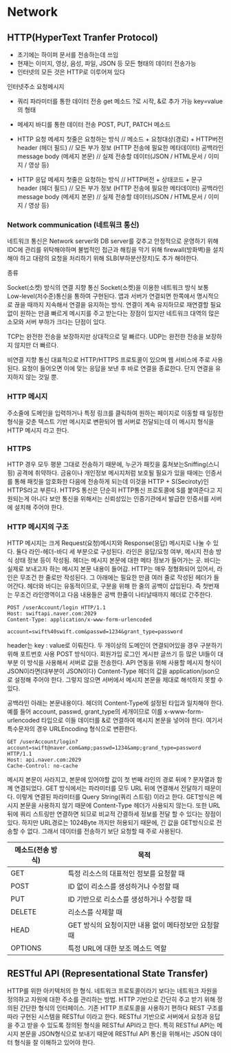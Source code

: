 # Network

## HTTP(HyperText Tranfer Protocol)
- 초기에는 하이퍼 문서를 전송하는데 쓰임
- 현재는 이미지, 영상, 음성, 파일, JSON 등 모든 형태의 데이터 전송가능
- 인터넷의 모든 것은 HTTP로 이루어져 있다

인터넷주소 요청메시지
- 쿼리 파라미터를 통한 데이터 전송
get 메소드
?로 시작, &로 추가 가능
key=value의 형태

- 메세지 바디를 통한 데이터 전송
POST, PUT, PATCH 메소드

* HTTP 요청 메세지
첫줄은 요청하는 방식     // 메소드 + 요청대상(경로) + HTTP버전
header (헤더 필드)    // 모든 부가 정보 (HTTP 전송에 필요한 메타데이터)
공백라인    
message body (메세지 본문)   // 실제 전송할 데이터(JSON / HTML문서 / 이미지 / 영상 등)

* HTTP 응답 메세지
첫줄은 요청하는 방식     // HTTP버전 + 상태코드 + 문구
header (헤더 필드)    // 모든 부가 정보 (HTTP 전송에 필요한 메타데이터)
공백라인    
message body (메세지 본문)   // 실제 전송할 데이터(JSON / HTML문서 / 이미지 / 영상 등)



### Network communication (네트워크 통신)
네트워크 통신은 Network server와 DB server를 갖추고 안정적으로 운영하기 위해 IDC에 관리를 위탁해야하며 불법적인 접근과 해킹을 막기 위해 firewall(방화벽)을 설치해야 하고 대량의 요청을 처리하기 위해 SLB(부하분산장치)도 추가 해야한다.

종류

Socket(소켓) 방식의 연결 지향 통신
Socket(소켓)을 이용한 네트워크 방식 보통 Low-level(저수준)통신을 통하여 구현된다. 앱과 서버가 연결되면 한쪽에서 명시적으로 끊을 때까지 지속해서 연결을 유지하는 방식.
연결이 계속 유지하므로 재연결할 필요 없이 원하는 만큼 빠르게 메시지를 주고 받는다는 장점이 있지만 네트워크 대역의 많은 소모와 서버 부하가 크다는 단점이 있다.

TCP는 완전한 전송을 보장하지만 상대적으로 덜 빠르다.
UDP는 완전한 전송을 보장하지 않지만 더 빠르다. 

비연결 지향 통신
대표적으로 HTTP/HTTPS 프로토콜이 있으며 웹 서비스에 주로 사용된다.
요청이 들어오면 이에 맞는 응답을 보낸 후 바로 연결을 종료한다. 
단지 연결을 유지하지 않는 것일 뿐.

### HTTP 메시지
주소줄에 도메인을 입력하거나 특정 링크를 클릭하여 원하는 페이지로 이동할 때 일정한 형식을 갖춘 텍스트 기반 메시지로 변환되어 웹 서버로 전달되는데 이 메시지 형식을 HTTP 메시지 라고 한다.

### HTTPS
HTTP 경우 모두 평문 그대로 전송하기 때문에, 누군가 패킷을 훔쳐보는Sniffing(스니핑) 공격에 취약하다. 금융이나 개인정보 메시지처럼 보호될 필요가 있을 때에는 인증서를 통해 패킷을 암호화한 다음에 전송하게 되는데 이것을 HTTP + S(Seciroty)인 HTTPS라고 부른다. HTTPS 통신은 단순히 HTTP통신 프로토콜에 S를 붙여준다고 지원되는게 아니다 보안 통신을 위해서는 신뢰성있는 인증기관에서 발급한 인증서를 서버에 설치해 주어야 한다.

### HTTP 메시지의 구조
HTTP 메시지는 크게 Request(요청)메시지와 Response(응답) 메시지로 나눌 수 있다. 둘다 라인-헤더-바디 세 부분으로 구성된다.
라인은 응답/요청 여부, 메시지 전송 방식 상태 정보 등이 작성됨.
헤더는 메시지 본문에 대한 메타 정보가 들어가는 곳.
바디는 실제로 보내고자 하는 메시지 본문 내용이 들어감.
HTTP는 매우 정형화되어 있어서, 라인은 무조건 한 줄로만 작성된다. 그 아래에는 필요한 만큼 여러 줄로 작성된 헤더가 들어간다.
헤더와 바디는 유동적이므로, 구분을 위해 한 줄의 공백이 삽입된다.
즉 첫번재는 무조건 라인영역이고 다음 내용들은 공백 한줄이 나타날때까지 헤더로 간주한다.
```
POST /userAccount/login HTTP/1.1
Host: swiftapi.naver.com:2029 
Content-Type: application/x-www-form-urlencoded

account=swift%40swift.com&passwd=1234&grant_type=password
```
header는 key : value로 이뤄진다.
두 개이상의 도메인이 연결되어있을 경우 구분하기 위해 포트번호 사용
POST 방식이다. 회원가입 로그인 게시판 글쓰기 등 많은 UI들이 대부분 이 방식을 사용해서 서버로 값을 전송한다.
API 연동을 위해 사용할 메시지 형식이 JSON이라면(대부분이 JSON이다) Content-Type 헤더의 값을 application/json으로 설정해 주어야 한다. 그렇지 않으면 서버에서 메시지 본문을 제대로 해석하지 못할 수 있다.

공백라인 아래는 본문내용이다. 헤더의 Content-Type에 설정된 타입과 일치해야 한다. 예를 들어 account, passwd, grant_type의 세개이므로 이를 x-www-form-urlencoded 타입으로 이들 데이터를 &로 연결하여 메시지 본문을 넣어야 한다. 여기서 특수문자의 경우 URLEncoding 형식으로 변환한다.

```
GET /userAccount/login?account=swift@naver.com&amp;passwd=1234&amp;grand_type=password HTTP/1.1
Host: api.naver.com:2029
Cache-Control: no-cache
```

메시지 본문이 사라지고, 본문에 있어야할 값이 첫 번째 라인의 경로 뒤에 ? 문자열과 함께 연결되었다.
GET 방식에서는 파라미터를 모두 URL 뒤에 연결해서 전달하기 때문이다. 이렇게 연결된 파라미터를 Query String(쿼리 스트링) 이라고 한다.
GET방식은 메시지 본문을 사용하지 않기 때문에 Content-Type 헤더가 사용되지 않는다. 또한 URL 뒤에 쿼리 스트링만 연결하면 되므로 비교적 간결하세 정보를 전달 할 수 있다는 장점이 있다. 하지만 URL경로는 1024Byte 까지만 허용되기 때문에, 긴 값을 GET방식으로 전송할 수 없다. 그래서 데이터를 전송하기 보단 요청할 때 주로 사용된다.

메소드(전송 방식)|목적|
---|---
GET|특정 리소스의 대표적인 정보를 요청할 때
POST|ID 없이 리소스를 생성하거나 수정할 때
PUT|ID 기반으로 리소스를 생성하거나 수정할 때
DELETE|리소스를 삭제할 때
HEAD|GET 방식의 요청이지만 내용 없이 메타정보만 요청할 때
OPTIONS|특정 URL에 대한 보조 메소드 역할

## RESTful API (Representational State Transfer) 
HTTP를 위한 아키텍처의 한 형식. 네트워크 프로토콜이라기 보다는 네트워크 자원을 정의하고 자원에 대한 주소를 관리하는 방법.
HTTP 기반으로 간단히 주고 받기 위해 정의된 간단한 형식의 인터페이스.
기존 HTTP 프로토콜을 사용하기 편하다
REST 구조를 따라 구현된 시스템을 RESTful 이라고 한다.
RESTful 기반으로 서버에서 요청과 응답을 주고 받을 수 있도록 정의된 형식을 RESTful API라고 한다.
특히 RESTful API는 메시지 본문을 JSON형식으로 보내기 때문에 RESTful API 통신을 위해서는 JSON 데이터 형식을 잘 이해하고 있어야 한다.



